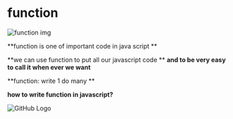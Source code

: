 # function



![function img](https://s3.ap-south-1.amazonaws.com/s3.studytonight.com/tutorials/uploads/pictures/1587882057-1.png)




**function is one of important code 
in java script **

**we can use function to put all our javascript code **
**and to be very easy to call it when ever we want**

**function: write 1 do many **

**how to write function in javascript?**





![GitHub Logo](https://miro.medium.com/max/5200/0*nSvxzgGDDdKzN0cT.jpeg)


